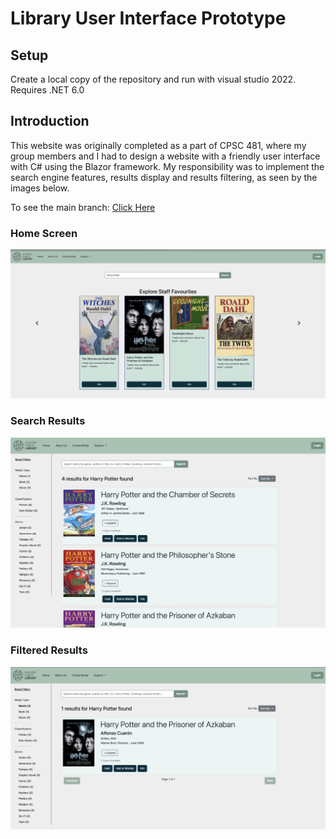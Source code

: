 # Library User Interface Prototype

## Setup

Create a local copy of the repository and run with visual studio 2022. Requires .NET 6.0

## Introduction

This website was originally completed as a part of CPSC 481, where my group members and I had to design a website with a friendly user interface with C# using the Blazor framework. My responsibility was to implement the search engine features, results display and results filtering, as seen by the images below. 

To see the main branch: [Click Here](https://github.com/BradenThomp/CPSC481_Prototype)

### Home Screen 
![Home](Images/home_screen.png)

### Search Results
![Search Results](Images/search_results.png)

### Filtered Results
![Filtered Results](Images/filtered_results.png)
